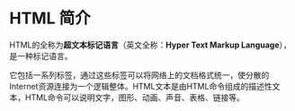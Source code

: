 # HTML 简介

HTML的全称为**超文本标记语言**（英文全称：**Hyper Text Markup Language**），是一种标记语言。

它包括一系列标签，通过这些标签可以将网络上的文档格式统一，使分散的Internet资源连接为一个逻辑整体。HTML文本是由HTML命令组成的描述性文本，HTML命令可以说明文字，图形、动画、声音、表格、链接等。
